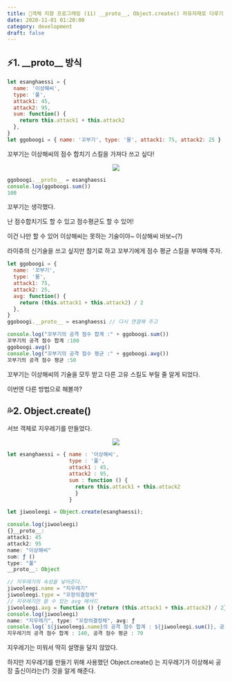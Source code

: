 ```yaml
---
title: 🍎객체 지향 프로그래밍 (11) __proto__, Object.create() 자유자재로 다루기
date: 2020-11-01 01:20:00
category: development
draft: false
---
```


## ⚡️1. \_\_proto\_\_ 방식

```js
let esanghaessi = {
  name: '이상해씨',
  type: '풀',
  attack1: 45,
  attack2: 95,
  sum: function() {
    return this.attack1 + this.attack2
  },
}
let ggoboogi = { name: '꼬부기', type: '물', attack1: 75, attack2: 25 }
```

꼬부기는 이상해씨의 점수 합치기 스킬을 가져다 쓰고 싶다!

<p align="center"><img src="https://ww.namu.la/s/187c5738ec5244e5577ab34c31a7acb4ac8b58ea91c887f14e226d4f2b3323a632b91a3ba2b0b56b88d76be17edf6724a98e9ae8f96ad418a008f37ad10c77e12a5e73a71309531e9f6ade98769d22d230cc816781e41b47e630a92ea29f71f7"></p>

```js
ggoboogi.__proto__ = esanghaessi
console.log(ggoboogi.sum())
100
```

꼬부기는 생각했다.

난 점수합치기도 할 수 있고 점수평균도 할 수 있어!

이건 나만 할 수 있어 이상해씨는 못하는 기술이야~ 이상해씨 바보~(?)

라이츄의 신기술을 쓰고 싶지만 참기로 하고 꼬부기에게 점수 평균 스킬을 부여해 주자.

```js
let ggoboogi = {
  name: '꼬부기',
  type: '물',
  attack1: 75,
  attack2: 25,
  avg: function() {
    return (this.attack1 + this.attack2) / 2
  },
}
ggoboogi.__proto__ = esanghaessi // 다시 연결해 주고

console.log("꼬부기의 공격 점수 합계 :" + ggoboogi.sum())
꼬부기의 공격 점수 합계 :100
ggoboogi.avg()
console.log("꼬부기의 공격 점수 평균 :" + ggoboogi.avg())
꼬부기의 공격 점수 평균 :50
```

꼬부기는 이상해씨의 기술을 모두 받고 다른 고유 스킬도 부릴 줄 알게 되었다.

이번엔 다른 방법으로 해볼까?

## 💦2. Object.create()

서브 객체로 지우레기를 만들었다.

<p align="center"><img src="https://i.imgur.com/46dr5hY.jpg/thumb"></p>

```js
let esanghaessi = { name : '이상해씨',
                    type : '풀',
                    attack1 : 45,
                    attack2 : 95,
                    sum : function () {
                      return this.attack1 + this.attack2
                      }
                    }

let jiwooleegi = Object.create(esanghaessi);

console.log(jiwooleegi)
{}__proto__:
attack1: 45
attack2: 95
name: "이상해씨"
sum: ƒ ()
type: "풀"
__proto__: Object

// 지우레기의 속성을 넣어준다.
jiwooleegi.name = "지우레기"
jiwooleegi.type = "꼬장의결정체"
// 지우레기만 쓸 수 있는 avg 메서드
jiwooleegi.avg = function () {return (this.attack1 + this.attack2) / 2}
console.log(jiwooleegi)
name: "지우레기", type: "꼬장의결정체", avg: ƒ
console.log(`${jiwooleegi.name}의 공격 점수 합계 : ${jiwooleegi.sum()}, 공격 점수 평균 : ${jiwooleegi.avg()}`)
지우레기의 공격 점수 합계 : 140, 공격 점수 평균 : 70
```

지우레기는 미워서 딱히 설명을 달지 않았다.

하지만 지우레기를 만들기 위해 사용했던 Object.create() 는 지우레기가 이상해씨 공장 출신이라는(?) 것을 알게 해준다.
